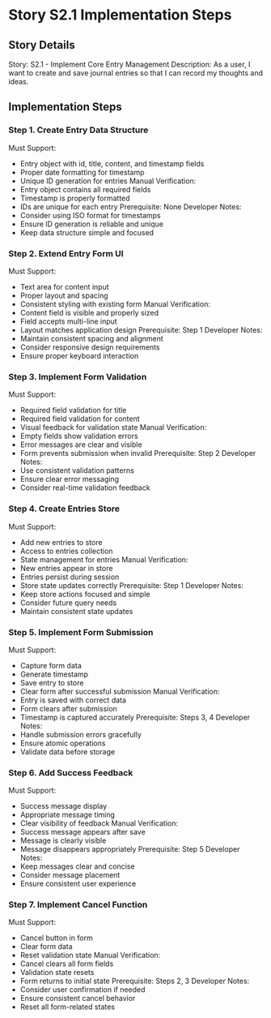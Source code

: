 # Story S2.1 Implementation Steps

## Story Details
Story: S2.1 - Implement Core Entry Management
Description: As a user, I want to create and save journal entries so that I can record my thoughts and ideas.

## Implementation Steps

### Step 1. Create Entry Data Structure
Must Support:
- Entry object with id, title, content, and timestamp fields
- Proper date formatting for timestamp
- Unique ID generation for entries
Manual Verification:
- Entry object contains all required fields
- Timestamp is properly formatted
- IDs are unique for each entry
Prerequisite: None
Developer Notes:
- Consider using ISO format for timestamps
- Ensure ID generation is reliable and unique
- Keep data structure simple and focused

### Step 2. Extend Entry Form UI
Must Support:
- Text area for content input
- Proper layout and spacing
- Consistent styling with existing form
Manual Verification:
- Content field is visible and properly sized
- Field accepts multi-line input
- Layout matches application design
Prerequisite: Step 1
Developer Notes:
- Maintain consistent spacing and alignment
- Consider responsive design requirements
- Ensure proper keyboard interaction

### Step 3. Implement Form Validation
Must Support:
- Required field validation for title
- Required field validation for content
- Visual feedback for validation state
Manual Verification:
- Empty fields show validation errors
- Error messages are clear and visible
- Form prevents submission when invalid
Prerequisite: Step 2
Developer Notes:
- Use consistent validation patterns
- Ensure clear error messaging
- Consider real-time validation feedback

### Step 4. Create Entries Store
Must Support:
- Add new entries to store
- Access to entries collection
- State management for entries
Manual Verification:
- New entries appear in store
- Entries persist during session
- Store state updates correctly
Prerequisite: Step 1
Developer Notes:
- Keep store actions focused and simple
- Consider future query needs
- Maintain consistent state updates

### Step 5. Implement Form Submission
Must Support:
- Capture form data
- Generate timestamp
- Save entry to store
- Clear form after successful submission
Manual Verification:
- Entry is saved with correct data
- Form clears after submission
- Timestamp is captured accurately
Prerequisite: Steps 3, 4
Developer Notes:
- Handle submission errors gracefully
- Ensure atomic operations
- Validate data before storage

### Step 6. Add Success Feedback
Must Support:
- Success message display
- Appropriate message timing
- Clear visibility of feedback
Manual Verification:
- Success message appears after save
- Message is clearly visible
- Message disappears appropriately
Prerequisite: Step 5
Developer Notes:
- Keep messages clear and concise
- Consider message placement
- Ensure consistent user experience

### Step 7. Implement Cancel Function
Must Support:
- Cancel button in form
- Clear form data
- Reset validation state
Manual Verification:
- Cancel clears all form fields
- Validation state resets
- Form returns to initial state
Prerequisite: Steps 2, 3
Developer Notes:
- Consider user confirmation if needed
- Ensure consistent cancel behavior
- Reset all form-related states
